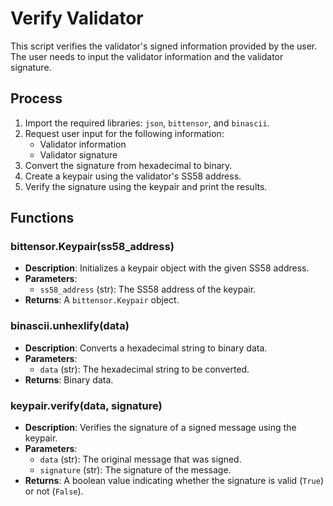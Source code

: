 # Verify Validator

This script verifies the validator's signed information provided by the user. The user needs to input the validator information and the validator signature.

## Process

1. Import the required libraries: `json`, `bittensor`, and `binascii`.
2. Request user input for the following information:
   - Validator information
   - Validator signature
3. Convert the signature from hexadecimal to binary.
4. Create a keypair using the validator's SS58 address.
5. Verify the signature using the keypair and print the results.

## Functions

### bittensor.Keypair(ss58_address)

- **Description**: Initializes a keypair object with the given SS58 address.
- **Parameters**:
  - `ss58_address` (str): The SS58 address of the keypair.
- **Returns**: A `bittensor.Keypair` object.

### binascii.unhexlify(data)

- **Description**: Converts a hexadecimal string to binary data.
- **Parameters**:
  - `data` (str): The hexadecimal string to be converted.
- **Returns**: Binary data.

### keypair.verify(data, signature)

- **Description**: Verifies the signature of a signed message using the keypair.
- **Parameters**:
  - `data` (str): The original message that was signed.
  - `signature` (str): The signature of the message.
- **Returns**: A boolean value indicating whether the signature is valid (`True`) or not (`False`).
